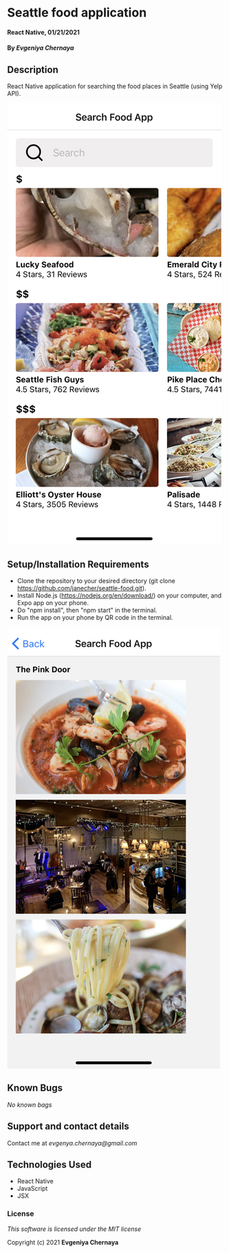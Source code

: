 # Seattle food application

#### React Native, 01/21/2021

#### By _**Evgeniya Chernaya**_

## Description

React Native application for searching the food places in Seattle (using Yelp API).

<img src="first.PNG"/><br>

## Setup/Installation Requirements

* Clone the repository to your desired directory (git clone https://github.com/janecher/seattle-food.git).
* Install Node.js (https://nodejs.org/en/download/) on your computer, and Expo app on your phone.
* Do "npm install", then "npm start" in the terminal.
* Run the app on your phone by QR code in the terminal.

<img src="second.PNG"/><br>

## Known Bugs

_No known bags_

## Support and contact details

Contact me at _evgenya.chernaya@gmail.com_

## Technologies Used

* React Native
* JavaScript
* JSX

### License

_This software is licensed under the MIT license_

Copyright (c) 2021 **Evgeniya Chernaya**